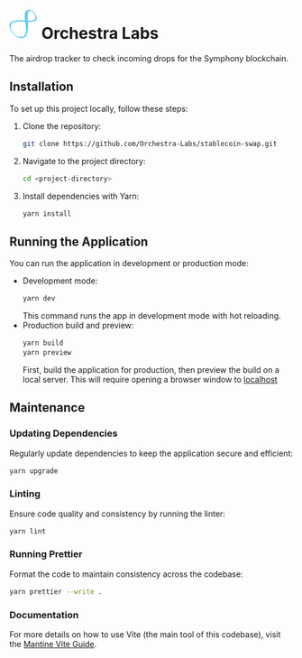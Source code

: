 # ![Orchestra Logo](./src/assets/images/symphony_logo.svg 'Orchestra Logo') Orchestra Labs

The airdrop tracker to check incoming drops for the Symphony blockchain.

## Installation

To set up this project locally, follow these steps:

1. Clone the repository:
   ```bash
   git clone https://github.com/Orchestra-Labs/stablecoin-swap.git
   ```
2. Navigate to the project directory:
   ```bash
   cd <project-directory>
   ```
3. Install dependencies with Yarn:
   ```bash
   yarn install
   ```

## Running the Application

You can run the application in development or production mode:

- Development mode:
  ```bash
  yarn dev
  ```
  This command runs the app in development mode with hot reloading.
- Production build and preview:
  ```bash
  yarn build
  yarn preview
  ```
  First, build the application for production, then preview the build on a local server. This will require opening a browser window to [localhost](http://localhost:4173/)

## Maintenance

### Updating Dependencies

Regularly update dependencies to keep the application secure and efficient:

```bash
yarn upgrade
```

### Linting

Ensure code quality and consistency by running the linter:

```bash
yarn lint
```

### Running Prettier

Format the code to maintain consistency across the codebase:

```bash
yarn prettier --write .
```

### Documentation

For more details on how to use Vite (the main tool of this codebase), visit the [Mantine Vite Guide](https://mantine.dev/guides/vite/).
